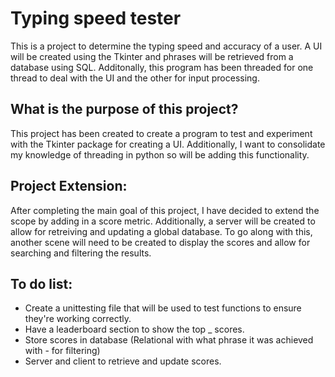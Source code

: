 # Typing speed tester

This is a project to determine the typing speed and accuracy of a user. A UI will be created using the Tkinter and phrases will be retrieved from a database using SQL. Additonally, this program has been threaded for one thread to deal with the UI and the other for input processing.

## What is the purpose of this project?

This project has been created to create a program to test and experiment with the Tkinter package for creating a UI. Additionally, I want to consolidate my knowledge of threading in python so will be adding this functionality.

## Project Extension:

After completing the main goal of this project, I have decided to extend the scope by adding in a score metric. Additionally, a server will be created to allow for retreiving and updating a global database. To go along with this, another scene will need to be created to display the scores and allow for searching and filtering the results.

## To do list:

 * Create a unittesting file that will be used to test functions to ensure they're working correctly.
 * Have a leaderboard section to show the top _ scores.
 * Store scores in database (Relational with what phrase it was achieved with - for filtering)
 * Server and client to retrieve and update scores.
